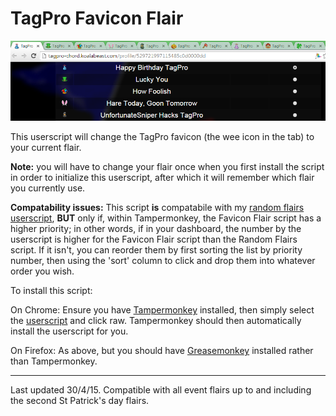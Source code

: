 # TagPro Favicon Flair

![alt tag](https://raw.githubusercontent.com/BobSmithIV/TagProFaviconFlair/master/eg%20image.png)

This userscript will change the TagPro favicon (the wee icon in the tab) to your current flair.  

**Note:** you will have to change your flair once when you first install the script in order to initialize this userscript, after which it will remember which flair you currently use.  

**Compatability issues:**  This script **is** compatabile with my [random flairs userscript](https://github.com/BobSmithIV/TagProRandomFlairs), **BUT** only if, within Tampermonkey, the Favicon Flair script has a higher priority; in other words, if in your dashboard, the number by the userscript is higher for the Favicon Flair script than the Random Flairs script.  If it isn't, you can reorder them by first sorting the list by priority number, then using the 'sort' column to click and drop them into whatever order you wish.  

To install this script:

On Chrome: Ensure you have [Tampermonkey](https://chrome.google.com/webstore/detail/tampermonkey/dhdgffkkebhmkfjojejmpbldmpobfkfo?hl=en) installed, then simply select the [userscript](https://github.com/BobSmithIV/TagProFaviconFlair/blob/master/TagPro%20Favicon%20Flair.user.js)  and click raw.  Tampermonkey should then automatically install the userscript for you.  

On Firefox: As above, but you should have [Greasemonkey](https://addons.mozilla.org/en-Us/firefox/addon/greasemonkey/) installed rather than Tampermonkey.  

*****

Last updated 30/4/15.  Compatible with all event flairs up to and including the second St Patrick's day flairs.  
